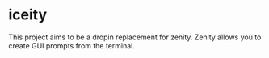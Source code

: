 # iceity

This project aims to be a dropin replacement for zenity. Zenity allows you
to create GUI prompts from the terminal. 
